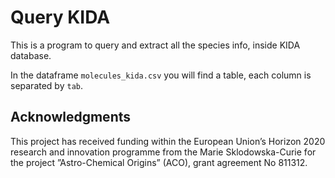 # Query KIDA

This is a program to query and extract all the species info, inside KIDA database.

In the dataframe ```molecules_kida.csv``` you will find a table, each column is separated by ```tab```. 

## Acknowledgments
This project has received funding within the European Union’s Horizon 2020 research and innovation programme from the Marie Sklodowska-Curie for the project ”Astro-Chemical Origins” (ACO), grant agreement No 811312.
